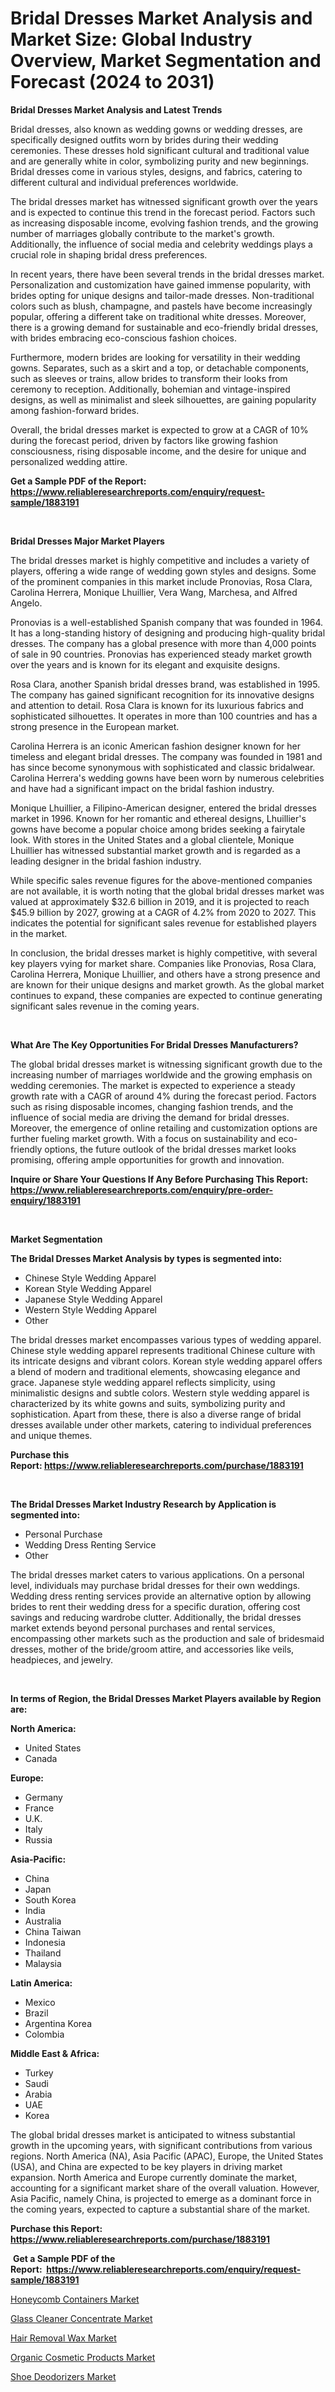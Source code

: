 <p><h1>Bridal Dresses Market Analysis and Market Size: Global Industry Overview, Market Segmentation and Forecast (2024 to 2031)</h1></p><p><strong>Bridal Dresses Market Analysis and Latest Trends</strong></p>
<p><p>Bridal dresses, also known as wedding gowns or wedding dresses, are specifically designed outfits worn by brides during their wedding ceremonies. These dresses hold significant cultural and traditional value and are generally white in color, symbolizing purity and new beginnings. Bridal dresses come in various styles, designs, and fabrics, catering to different cultural and individual preferences worldwide.</p><p>The bridal dresses market has witnessed significant growth over the years and is expected to continue this trend in the forecast period. Factors such as increasing disposable income, evolving fashion trends, and the growing number of marriages globally contribute to the market's growth. Additionally, the influence of social media and celebrity weddings plays a crucial role in shaping bridal dress preferences.</p><p>In recent years, there have been several trends in the bridal dresses market. Personalization and customization have gained immense popularity, with brides opting for unique designs and tailor-made dresses. Non-traditional colors such as blush, champagne, and pastels have become increasingly popular, offering a different take on traditional white dresses. Moreover, there is a growing demand for sustainable and eco-friendly bridal dresses, with brides embracing eco-conscious fashion choices.</p><p>Furthermore, modern brides are looking for versatility in their wedding gowns. Separates, such as a skirt and a top, or detachable components, such as sleeves or trains, allow brides to transform their looks from ceremony to reception. Additionally, bohemian and vintage-inspired designs, as well as minimalist and sleek silhouettes, are gaining popularity among fashion-forward brides.</p><p>Overall, the bridal dresses market is expected to grow at a CAGR of 10% during the forecast period, driven by factors like growing fashion consciousness, rising disposable income, and the desire for unique and personalized wedding attire.</p></p>
<p><strong>Get a Sample PDF of the Report:&nbsp; <a href="https://www.reliableresearchreports.com/enquiry/request-sample/1883191">https://www.reliableresearchreports.com/enquiry/request-sample/1883191</a></strong></p>
<p>&nbsp;</p>
<p><strong>Bridal Dresses Major Market Players</strong></p>
<p><p>The bridal dresses market is highly competitive and includes a variety of players, offering a wide range of wedding gown styles and designs. Some of the prominent companies in this market include Pronovias, Rosa Clara, Carolina Herrera, Monique Lhuillier, Vera Wang, Marchesa, and Alfred Angelo.</p><p>Pronovias is a well-established Spanish company that was founded in 1964. It has a long-standing history of designing and producing high-quality bridal dresses. The company has a global presence with more than 4,000 points of sale in 90 countries. Pronovias has experienced steady market growth over the years and is known for its elegant and exquisite designs.</p><p>Rosa Clara, another Spanish bridal dresses brand, was established in 1995. The company has gained significant recognition for its innovative designs and attention to detail. Rosa Clara is known for its luxurious fabrics and sophisticated silhouettes. It operates in more than 100 countries and has a strong presence in the European market.</p><p>Carolina Herrera is an iconic American fashion designer known for her timeless and elegant bridal dresses. The company was founded in 1981 and has since become synonymous with sophisticated and classic bridalwear. Carolina Herrera's wedding gowns have been worn by numerous celebrities and have had a significant impact on the bridal fashion industry.</p><p>Monique Lhuillier, a Filipino-American designer, entered the bridal dresses market in 1996. Known for her romantic and ethereal designs, Lhuillier's gowns have become a popular choice among brides seeking a fairytale look. With stores in the United States and a global clientele, Monique Lhuillier has witnessed substantial market growth and is regarded as a leading designer in the bridal fashion industry.</p><p>While specific sales revenue figures for the above-mentioned companies are not available, it is worth noting that the global bridal dresses market was valued at approximately $32.6 billion in 2019, and it is projected to reach $45.9 billion by 2027, growing at a CAGR of 4.2% from 2020 to 2027. This indicates the potential for significant sales revenue for established players in the market.</p><p>In conclusion, the bridal dresses market is highly competitive, with several key players vying for market share. Companies like Pronovias, Rosa Clara, Carolina Herrera, Monique Lhuillier, and others have a strong presence and are known for their unique designs and market growth. As the global market continues to expand, these companies are expected to continue generating significant sales revenue in the coming years.</p></p>
<p>&nbsp;</p>
<p><strong>What Are The Key Opportunities For Bridal Dresses Manufacturers?</strong></p>
<p><p>The global bridal dresses market is witnessing significant growth due to the increasing number of marriages worldwide and the growing emphasis on wedding ceremonies. The market is expected to experience a steady growth rate with a CAGR of around 4% during the forecast period. Factors such as rising disposable incomes, changing fashion trends, and the influence of social media are driving the demand for bridal dresses. Moreover, the emergence of online retailing and customization options are further fueling market growth. With a focus on sustainability and eco-friendly options, the future outlook of the bridal dresses market looks promising, offering ample opportunities for growth and innovation.</p></p>
<p><strong>Inquire or Share Your Questions If Any Before Purchasing This Report: <a href="https://www.reliableresearchreports.com/enquiry/pre-order-enquiry/1883191">https://www.reliableresearchreports.com/enquiry/pre-order-enquiry/1883191</a></strong></p>
<p>&nbsp;</p>
<p><strong>Market Segmentation</strong></p>
<p><strong>The Bridal Dresses Market Analysis by types is segmented into:</strong></p>
<p><ul><li>Chinese Style Wedding Apparel</li><li>Korean Style Wedding Apparel</li><li>Japanese Style Wedding Apparel</li><li>Western Style Wedding Apparel</li><li>Other</li></ul></p>
<p><p>The bridal dresses market encompasses various types of wedding apparel. Chinese style wedding apparel represents traditional Chinese culture with its intricate designs and vibrant colors. Korean style wedding apparel offers a blend of modern and traditional elements, showcasing elegance and grace. Japanese style wedding apparel reflects simplicity, using minimalistic designs and subtle colors. Western style wedding apparel is characterized by its white gowns and suits, symbolizing purity and sophistication. Apart from these, there is also a diverse range of bridal dresses available under other markets, catering to individual preferences and unique themes.</p></p>
<p><strong>Purchase this Report:&nbsp;<a href="https://www.reliableresearchreports.com/purchase/1883191">https://www.reliableresearchreports.com/purchase/1883191</a></strong></p>
<p>&nbsp;</p>
<p><strong>The Bridal Dresses Market Industry Research by Application is segmented into:</strong></p>
<p><ul><li>Personal Purchase</li><li>Wedding Dress Renting Service</li><li>Other</li></ul></p>
<p><p>The bridal dresses market caters to various applications. On a personal level, individuals may purchase bridal dresses for their own weddings. Wedding dress renting services provide an alternative option by allowing brides to rent their wedding dress for a specific duration, offering cost savings and reducing wardrobe clutter. Additionally, the bridal dresses market extends beyond personal purchases and rental services, encompassing other markets such as the production and sale of bridesmaid dresses, mother of the bride/groom attire, and accessories like veils, headpieces, and jewelry.</p></p>
<p>&nbsp;</p>
<p><strong>In terms of Region, the Bridal Dresses Market Players available by Region are:</strong></p>
<p>
    <p> <strong> North America: </strong>
        <ul>
            <li>United States</li>
            <li>Canada</li>
        </ul>
        </p> 
    <p> <strong> Europe: </strong>
        <ul>
            <li>Germany</li>
            <li>France</li>
            <li>U.K.</li>
            <li>Italy</li>
            <li>Russia</li>
        </ul>
        </p> 
    <p> <strong> Asia-Pacific: </strong>
        <ul>
            <li>China</li>
            <li>Japan</li>
            <li>South Korea</li>
            <li>India</li>
            <li>Australia</li>
            <li>China Taiwan</li>
            <li>Indonesia</li>
            <li>Thailand</li>
            <li>Malaysia</li>
        </ul>
        </p> 
    <p> <strong> Latin America: </strong>
        <ul>
            <li>Mexico</li>
            <li>Brazil</li>
            <li>Argentina Korea</li>
            <li>Colombia</li>
        </ul>
        </p> 
    <p> <strong> Middle East & Africa: </strong>
        <ul>
            <li>Turkey</li>
            <li>Saudi</li>
            <li>Arabia</li>
            <li>UAE</li>
            <li>Korea</li>
        </ul>
    </p>
    </p>
<p><p>The global bridal dresses market is anticipated to witness substantial growth in the upcoming years, with significant contributions from various regions. North America (NA), Asia Pacific (APAC), Europe, the United States (USA), and China are expected to be key players in driving market expansion. North America and Europe currently dominate the market, accounting for a significant market share of the overall valuation. However, Asia Pacific, namely China, is projected to emerge as a dominant force in the coming years, expected to capture a substantial share of the market.</p></p>
<p><strong>Purchase this Report: <a href="https://www.reliableresearchreports.com/purchase/1883191">https://www.reliableresearchreports.com/purchase/1883191</a></strong></p>
<p>&nbsp;<strong>Get a Sample PDF of the Report:&nbsp;&nbsp;<a href="https://www.reliableresearchreports.com/enquiry/request-sample/1883191">https://www.reliableresearchreports.com/enquiry/request-sample/1883191</a></strong></p>
<p><strong></strong></p>
<p><p><a href="https://github.com/aashishrp02/Market-Research-Report-List-1/blob/main/honeycomb-containers-market.md">Honeycomb Containers Market</a></p><p><a href="https://github.com/rahu1502/Market-Research-Report-List-2/blob/main/glass-cleaner-concentrate-market.md">Glass Cleaner Concentrate Market</a></p><p><a href="https://github.com/rahu1506/Market-Research-Report-List-2/blob/main/hair-removal-wax-market.md">Hair Removal Wax Market</a></p><p><a href="https://github.com/aashishrp/Market-Research-Report-List-1/blob/main/organic-cosmetic-products-market.md">Organic Cosmetic Products Market</a></p><p><a href="https://github.com/rahu1505/Market-Research-Report-List-2/blob/main/shoe-deodorizers-market.md">Shoe Deodorizers Market</a></p></p>